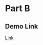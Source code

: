 # Part B
## Demo Link
[Link](https://drive.google.com/file/d/1lrQEUli_SVPSBLOi9DgrJcbY7ns4zgMF/view?usp=sharing)
